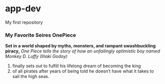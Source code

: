# app-dev
My first repository

### My Favorite Seires OnePiece
**Set in a world shaped by myths, monsters, and rampant swashbuckling piracy,**
*One Piece tells the story of how an unfailingly optimistic boy named Monkey D. Luffy (Iñaki Godoy)* 
1. finally sets out to fulfill his lifelong dream of becoming the king
2. of all pirates after years of being told he doesn’t have what it takes to sail the high seas. 
